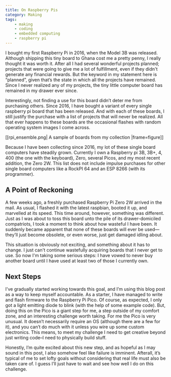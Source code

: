 ```yaml
---
title: On Raspberry Pis
category: Making
tags:
    - making
    - coding
    - embedded computing
    - raspberry pi
---
```

I bought my first Raspberry Pi in 2016, when the Model 3B was released. Although shipping this tiny board to Ghana cost me a pretty penny, I really thought it was worth it. After all I had several wonderful projects planned; projects that were going to give me a lot of fulfillment, even if they didn't generate any financial rewards. But the keyword in my statement here is “planned”, given that’s the state in which all the projects have remained. Since I never realized any of my projects, the tiny little computer board has remained in my drawer ever since. 

<!-- more -->

Interestingly, not finding a use for this board didn’t deter me from purchasing others. Since 2016, I have bought a variant of every single raspberry pi board that has been released. And with each of these boards, I still justify the purchase with a list of projects that will never be realized. All that ever happens to these boards are the occasional flashes with random operating system images I come across.

[[rpi_ensemble.png| A sample of boards from my collection |frame=figure]]

Because I have been collecting since 2016, my lot of these single board computers have steadily grown. Currently I own a Raspberry pi 3B, 3B+, 4, 400 (the one with the keyboard), Zero, several Picos, and my most recent addition, the Zero 2W. This list does not include impulse purchases for other single board computers like a RockPI 64 and an ESP 8266 (with its programmer).

## A Point of Reckoning
A few weeks ago, a freshly purchased Raspberry Pi Zero 2W arrived in the mail. As usual, I flashed it with the latest raspbian, booted it up, and marvelled at its speed. This time around, however, something was different. Just as I was about to toss this board unto the pile of its drawer-domiciled compatriots, I took a moment to think about how wasteful I have been. It suddenly became apparent that none of these boards will ever be used—they’ll just become obsolete, or even worse, just get damaged idling about.

This situation is obviously not exciting, and something about it has to change. I just can't continue wastefully acquiring boards that I never get to use. So now I'm taking some serious steps: I have vowed to never buy another board until I have used at least two of those I currently own. 

## Next Steps
I've gradually started working towards this goal, and I’m using this blog post as a way to keep myself accountable. As a starter, I have managed to write and flash firmware to the Raspberry Pi Pico. Of course, as expected, I only got a light emitting diode to blink (with the help of some example code). But, doing this on the Pico is a giant step for me, a step outside of my comfort zone, and an interesting challenge worth taking. For me the Pico is very unusual. It doesn’t necessarily require an OS (although there are a few for it), and you can’t do much with it unless you wire up some custom electronics. This means, to meet my challenge I need to get creative beyond just writing code–I need to physically build stuff.

Honestly, I’m quite excited about this new step, and as hopeful as I may sound in this post, I also somehow feel like failure is imminent. Afterall, it’s typical of me to set lofty goals without considering that real life must also be taken care of. I guess I’ll just have to wait and see how well I do on this challenge.
